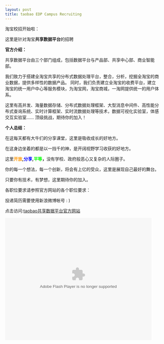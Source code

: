 ```yaml
---
layout: post
title: taobao EDP Campus Recruiting
---
```


淘宝校招开始啦：

这里是针对淘宝<strong>共享数据平台</strong>的招聘

<strong>官方介绍：</strong>   

共享数据平台由三个部门组成，包括数据平台与产品部、共享中心部、商业智能部。

我们致力于搭建全淘宝共享的分布式数据处理平台，整合，分析，挖掘全淘宝的商业数据，提供多样性的数据产品。
同时，我们负责建立全淘宝的收费平台，建立淘宝的统一用户中心等服务模块，为淘宝网，淘宝商城，一淘网提供统一的用户体系。

这里有高并发、海量数据存储、分布式数据处理框架、大型消息中间件、高性能分布式查询系统、实时计算框架、实时流数据处理等技术，数据可视化实验室，体感交互实验室…… 顶级挑战，期待你的加入！

    

<strong>个人总结：</strong>

在这每天都有大牛们的分享课堂，这里是吸收成长的好地方。

在这身边坐着的都是以一挡千的神，是开阔视野学习收获的好地方。

这里<strong><span style="color:rgb(255,150,0)">开放</span>,<span style="color:rgb(0,0,255)">分享</span>,<span style="color:rgb(0,255,0)">平等</span>，</strong>没有学校、政府般恶心又复杂的人际圈子。

你的每一个想法，每一个创新，将会有上亿的受众，这里是展现自己最好的舞台。

只要你有技术，有梦想，这里期待你的加入。

 

各职位要求请参照官方网站的各个职位要求：

投递简历需要使用新浪微博帐号 : )  

点击访问:[taobao共享数据平台官方网站](http://www.tbdata.org/about-us#jobs)

<embed src="http://player.youku.com/player.php/sid/XMjUxNDA1OTk2/v.swf" allowFullScreen="true" quality="high" width="480" height="400" align="middle" allowScriptAccess="always" type="application/x-shockwave-flash"></embed>